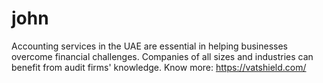 # john
Accounting services in the UAE are essential in helping businesses overcome financial challenges. Companies of all sizes and industries can benefit from audit firms' knowledge.
Know more: https://vatshield.com/

